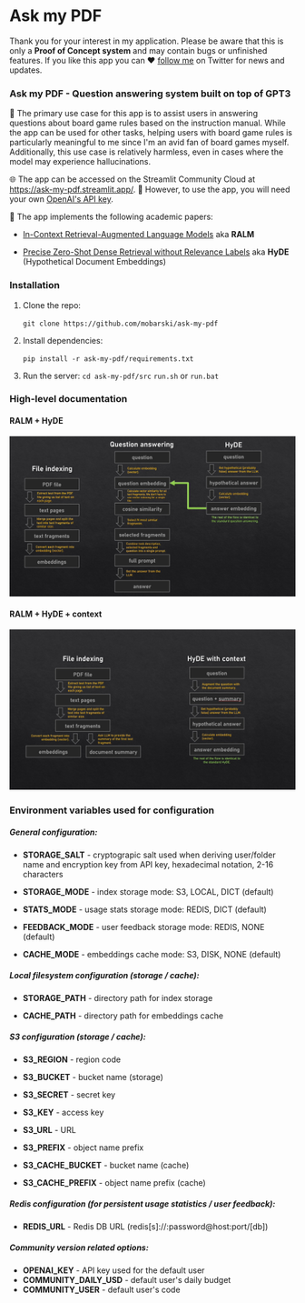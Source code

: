 # Ask my PDF



Thank you for your interest in my application. Please be aware that this is only a **Proof of Concept system** and may contain bugs or unfinished features. If you like this app you can ❤️ [follow me](https://twitter.com/KerbalFPV) on Twitter for news and updates.



### Ask my PDF - Question answering system built on top of GPT3



🎲 The primary use case for this app is to assist users in answering  questions about board game rules based on the instruction manual. While  the app can be used for other tasks, helping users with board game rules is particularly meaningful to me since I'm an avid fan of board games  myself. Additionally, this use case is relatively harmless, even in  cases where the model may experience hallucinations.



🌐 The app can be accessed on the Streamlit Community Cloud at https://ask-my-pdf.streamlit.app/. 🔑 However, to use the app, you will need your own [OpenAI's API key](https://platform.openai.com/account/api-keys).



📄 The app implements the following academic papers:

- [In-Context Retrieval-Augmented Language Models](https://arxiv.org/abs/2302.00083) aka **RALM**

- [Precise Zero-Shot Dense Retrieval without Relevance Labels](https://arxiv.org/abs/2212.10496) aka **HyDE** (Hypothetical Document Embeddings)



### Installation



1. Clone the repo:

   `git clone https://github.com/mobarski/ask-my-pdf`

2. Install dependencies:

   `pip install -r ask-my-pdf/requirements.txt`

3. Run the server:
   `cd ask-my-pdf/src`
   `run.sh` or `run.bat`



### High-level documentation



#### RALM + HyDE

![RALM + HyDE](docs/ralm_hyde.jpg)



#### RALM + HyDE + context

![RALM + HyDE + context](docs/ralm_hyde_wc.jpg)



### Environment variables used for configuration



##### General configuration:

- **STORAGE_SALT** - cryptograpic salt used when deriving user/folder name and encryption key from API key, hexadecimal notation, 2-16 characters

- **STORAGE_MODE** - index storage mode:  S3, LOCAL, DICT (default)

- **STATS_MODE** - usage stats storage mode: REDIS, DICT (default)

- **FEEDBACK_MODE** - user feedback storage mode: REDIS, NONE (default)

- **CACHE_MODE** - embeddings cache mode: S3, DISK, NONE (default)

  

##### Local filesystem configuration (storage / cache):

- **STORAGE_PATH** - directory path for index storage

- **CACHE_PATH** - directory path for embeddings cache

  

##### S3 configuration (storage / cache):

- **S3_REGION** - region code

- **S3_BUCKET** - bucket name (storage)

- **S3_SECRET** - secret key

- **S3_KEY** - access key

- **S3_URL** - URL

- **S3_PREFIX** - object name prefix

- **S3_CACHE_BUCKET** - bucket name (cache)

- **S3_CACHE_PREFIX** - object name prefix (cache)

  

##### Redis configuration (for persistent usage statistics / user feedback):

- **REDIS_URL** - Redis DB URL (redis[s]://:password@host:port/[db])

  

##### Community version related options:

- **OPENAI_KEY** - API key used for the default user
- **COMMUNITY_DAILY_USD** - default user's daily budget
- **COMMUNITY_USER** - default user's code

